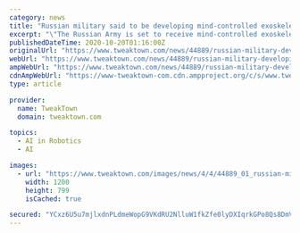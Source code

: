 ```yaml
---
category: news
title: "Russian military said to be developing mind-controlled exoskeleton"
excerpt: "\"The Russian Army is set to receive mind-controlled exoskeletons,\" the Russian Sputnik media source said. \"The wearable robots will be controlled by brain waves and will increase the strength and ..."
publishedDateTime: 2020-10-20T01:16:00Z
originalUrl: "https://www.tweaktown.com/news/44889/russian-military-developing-mind-controlled-exoskeleton/index.html"
webUrl: "https://www.tweaktown.com/news/44889/russian-military-developing-mind-controlled-exoskeleton/index.html"
ampWebUrl: "https://www.tweaktown.com/news/44889/russian-military-developing-mind-controlled-exoskeleton/amp.html"
cdnAmpWebUrl: "https://www-tweaktown-com.cdn.ampproject.org/c/s/www.tweaktown.com/news/44889/russian-military-developing-mind-controlled-exoskeleton/amp.html"
type: article

provider:
  name: TweakTown
  domain: tweaktown.com

topics:
  - AI in Robotics
  - AI

images:
  - url: "https://www.tweaktown.com/images/news/4/4/44889_01_russian-military-developing-mind-controlled-exoskeleton_full.jpg"
    width: 1200
    height: 799
    isCached: true

secured: "YCxz6U5u7mjlxdnPLdmeWopG9VKdRU2NlluW1fkZfe0lyDXIqrkGPo8Qs8DmV1zxoa45/S3MZn23xSf981c6S5pPy9VvpwVDazT/5SmVGbyAng2lzr2XyI1LbB2km+V0pbLCEU4WONOf20thzGya+C48is2U7bKBzRFqS2QP1J1qA3/k7RYA6tLRYqHeABu3IypBjyS6HoCVZQLEkLWUlyuo54mrAGgdA0xYAW2k7OQPCtZSP2/BNFbMItNJlycQZQIJpcpvCvt352H2/3IMGxQFrt4KERdiiaJrGYubHDFaPXGLBG0WeyV1dHubXR9Lys3YJbgmUAi67qcTjozJHTgq6/a1GHaDK96uRzo1cM8=;LH9xFJfQtUbui43hjQvnLQ=="
---
```


